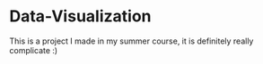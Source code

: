 # Data-Visualization
This is a project I made in my summer course, it is definitely really complicate :)
